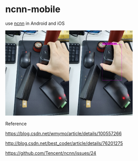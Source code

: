 # ncnn-mobile
use [ncnn](https://github.com/Tencent/ncnn) in Android and iOS 


<img src="test_hand.jpg" width = "40%"/><img src="test_hand_predictions.jpg" width = "40%"/>

Reference

https://blog.csdn.net/wmymo/article/details/100557266

http://blog.csdn.net/best_coder/article/details/76201275
  
https://github.com/Tencent/ncnn/issues/24

